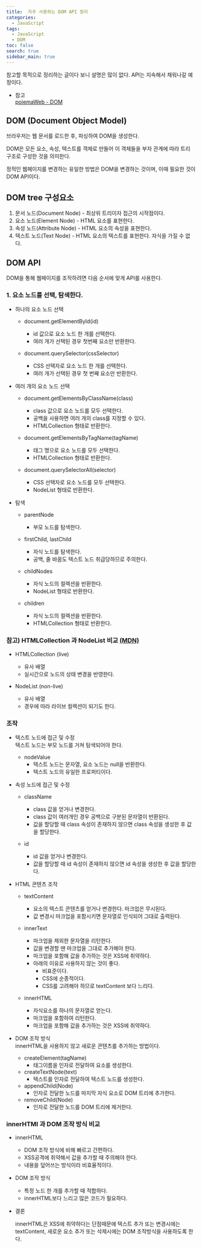 ```yaml
---
title:  자주 사용하는 DOM API 정리
categories: 
  - JavaScript
tags: 
  - JavaScript
  - DOM
toc: false
search: true
sidebar_main: true
---
```


참고할 목적으로 정리하는 글이다 보니 설명은 많이 없다. API는 지속해서 채워나갈 예정이다.


* 참고  
[poiemaWeb - DOM](https://poiemaweb.com/js-dom)


## DOM (Document Object Model)


브라우저는 웹 문서를 로드한 후, 파싱하여 DOM을 생성한다. 

DOM은 모든 요소, 속성, 텍스트를 객체로 만들어 이 객체들을 부자 관계에 따라 트리 구조로 구성한 것을 의미한다.

정적인 웹페이지를 변경하는 유일한 방법은 DOM을 변경하는 것이며, 이때 필요한 것이 DOM API이다.


## DOM tree 구성요소

1. 문서 노드(Document Node) - 최상위 트리이자 접근의 시작점이다.
2. 요소 노드(Element Node) - HTML 요소를 표현한다.
3. 속성 노드(Attribute Node) - HTML 요소의 속성을 표현한다.
4. 텍스트 노드(Text Node) - HTML 요소의 텍스트를 표현한다. 자식을 가질 수 없다.


## DOM API

DOM을 통해 웹페이지를 조작하려면 다음 순서에 맞게 API를 사용한다.

### 1. 요소 노드를 선택, 탐색한다.

* 하나의 요소 노드 선택

  * document.getElementById(id)
    * id 값으로 요소 노드 한 개를 선택한다. 
    * 여러 개가 선택된 경우 첫번째 요소만 반환한다.

  * document.querySelector(cssSelector)
    * CSS 선택자로 요소 노드 한 개를 선택한다.
    * 여러 개가 선택된 경우 첫 번째 요소만 반환한다.


* 여러 개의 요소 노드 선택
  
  * document.getElementsByClassName(class)
    * class 값으로 요소 노드를 모두 선택한다.
    * 공백을 사용하면 여러 개의 class를 지정할 수 있다.
    * HTMLCollection 형태로 반환한다.  

  * document.getElementsByTagName(tagName)
    * 태그 명으로 요소 노드를 모두 선택한다.
    * HTMLCollection 형태로 반환한다.

  * document.querySelectorAll(selector)
    * CSS 선택자로 요소 노드를 모두 선택한다.
    * NodeList 형태로 반환한다. 

* 탐색

  * parentNode
    * 부모 노드를 탐색한다.

  * firstChild, lastChild
    * 자식 노드를 탐색한다.
    * 공백, 줄 바꿈도 텍스트 노드 취급당하므로 주의한다.

  * childNodes
    * 자식 노드의 컬렉션을 반환한다.
    * NodeList 형태로 반환한다.

  * children
    * 자식 노드의 컬렉션을 반환한다.
    * HTMLCollection 형태로 반환한다.


### 참고) HTMLCollection 과 NodeList 비교 [(MDN)](https://developer.mozilla.org/ko/docs/Web/API/NodeList)

  * HTMLCollection (live)
    * 유사 배열
    * 실시간으로 노드의 상태 변경을 반영한다.
  
  * NodeList (non-live)
    * 유사 배열
    * 경우에 따라 라이브 컬렉션이 되기도 한다.
  
    
### 조작

* 텍스트 노드에 접근 및 수정  
텍스트 노드는 부모 노드를 거쳐 탐색되어야 한다.

  * nodeValue
    * 텍스트 노드는 문자열, 요소 노드는 null을 반환한다.
    * 텍스트 노드의 유일한 프로퍼티이다.


* 속성 노드에 접근 및 수정 

  * className
    * class 값을 얻거나 변경한다.
    * class 값이 여러개인 경우 공백으로 구분된 문자열이 반환된다.
    * 값을 할당할 때 class 속성이 존재하지 않으면 class 속성을 생성한 후 값을 할당한다.

  * id
    * id 값을 얻거나 변경한다.
    * 값을 할당할 때 id 속성이 존재하지 않으면 id 속성을 생성한 후 값을 할당한다.


* HTML 콘텐츠 조작

  * textContent
    * 요소의 텍스트 콘텐츠를 얻거나 변경한다. 마크업은 무시된다.
    * 값 변경시 마크업을 포함시키면 문자열로 인식되어 그대로 출력된다.

  * innerText
    * 마크업을 제외한 문자열을 리턴한다.
    * 값을 변경할 땐 마크업을 그대로 추가해야 한다.  
    * 마크업을 포함해 값을 추가하는 것은 XSS에 취약하다. 
    * 아래의 이유로 사용하지 않는 것이 좋다.
      * 비표준이다.
      * CSS에 순종적이다.
      * CSS를 고려해야 하므로 textContent 보다 느리다.
  
  * innerHTML
    * 자식요소를 하나의 문자열로 얻는다.
    * 마크업을 포함하여 리턴한다.
    * 마크업을 포함해 값을 추가하는 것은 XSS에 취약하다.


* DOM 조작 방식  
innerHTML을 사용하지 않고 새로운 콘텐츠를 추가하는 방법이다.

  * createElement(tagName)
    * 태그이름을 인자로 전달하여 요소를 생성한다.
  * createTextNode(text)
    * 텍스트를 인자로 전달하여 텍스트 노드를 생성한다.
  * appendChild(Node)
    * 인자로 전달한 노드를 마지막 자식 요소로 DOM 트리에 추가한다.
  * removeChild(Node)
    * 인자로 전달한 노드를 DOM 트리에 제거한다.



### innerHTMl 과 DOM 조작 방식 비교

  * innerHTML

    * DOM 조작 방식에 비해 빠르고 간편하다.
    * XSS공격에 취약해서 값을 추가할 때 주의해야 한다.
    * 내용을 덮어쓰는 방식이라 비효율적이다.

  * DOM 조작 방식
  
    * 특정 노드 한 개를 추가할 때 적합하다.
    * innerHTML보다 느리고 많은 코드가 필요하다.

  * 결론  

    innerHTML은 XSS에 취약하다는 단점때문에 텍스트 추가 또는 변경시에는 textContent, 새로운 요소 추가 또는 삭제시에는 DOM 조작방식을 사용하도록 한다.